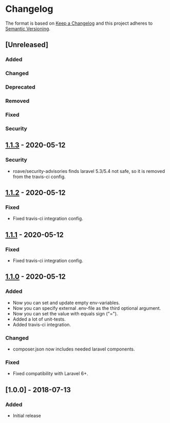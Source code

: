# Changelog
The format is based on [Keep a Changelog](http://keepachangelog.com/en/1.0.0/)
and this project adheres to [Semantic Versioning](http://semver.org/spec/v2.0.0.html).

## [Unreleased]
### Added
### Changed
### Deprecated
### Removed
### Fixed
### Security


## [1.1.3] - 2020-05-12
### Security
- roave/security-advisories finds laravel 5.3/5.4 not safe, so it is removed from the travis-ci config.

## [1.1.2] - 2020-05-12
### Fixed
- Fixed travis-ci integration config.

## [1.1.1] - 2020-05-12
### Fixed
- Fixed travis-ci integration config.

## [1.1.0] - 2020-05-12
### Added
- Now you can set and update empty env-variables.
- Now you can specify external .env-file as the third optional argument.
- Now you can set the value with equals sign ("=").
- Added a lot of unit-tests.
- Added travis-ci integration.
### Changed
- composer.json now includes needed laravel components.
### Fixed
- Fixed compatibility with Laravel 6+.

## [1.0.0] - 2018-07-13
### Added
- Initial release

[1.1.3]: https://github.com/imliam/laravel-env-set-command/compare/1.1.2...1.1.3
[1.1.2]: https://github.com/imliam/laravel-env-set-command/compare/1.1.1...1.1.2
[1.1.1]: https://github.com/imliam/laravel-env-set-command/compare/1.1.0...1.1.1
[1.1.0]: https://github.com/imliam/laravel-env-set-command/compare/1.0.0...1.1.0
